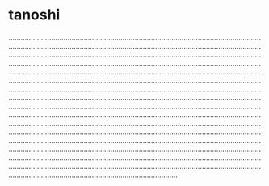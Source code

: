# tanoshi
...................................................................................................................................................................................................................................................................................................................................................................................................................................................................................................................................................................................................................................................................................................................................................................................................................................................................................................................................................................................................................................................................................................................................................................................................................................................................................................................................................................................................................................................................................................................................................................................................................................................................................................................................................................................................................................................................................................................................................................................................................................................................................................................................................